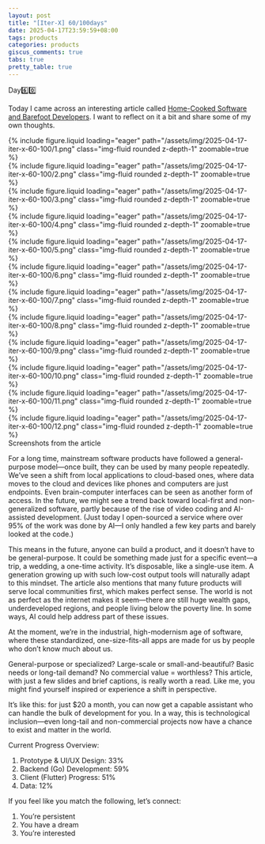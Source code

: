 ```yaml
---
layout: post
title: "[Iter-X] 60/100days"
date: 2025-04-17T23:59:59+08:00
tags: products
categories: products
giscus_comments: true
tabs: true
pretty_table: true
---
```


Day6️⃣0️⃣

Today I came across an interesting article called [Home-Cooked Software and Barefoot Developers](https://maggieappleton.com/home-cooked-software). I want to reflect on it a bit and share some of my own thoughts.

<div class="row mt-3">
    <div class="row mt-3">
        <div class="col-sm mt-0 mb-0">
            {% include figure.liquid loading="eager" path="/assets/img/2025-04-17-iter-x-60-100/1.png" class="img-fluid rounded z-depth-1" zoomable=true %}
        </div>
        <div class="col-sm mt-0 mb-0">
            {% include figure.liquid loading="eager" path="/assets/img/2025-04-17-iter-x-60-100/2.png" class="img-fluid rounded z-depth-1" zoomable=true %}
        </div>
    </div>
    <div class="row mt-3">
        <div class="col-sm mt-0 mb-0">
            {% include figure.liquid loading="eager" path="/assets/img/2025-04-17-iter-x-60-100/3.png" class="img-fluid rounded z-depth-1" zoomable=true %}
        </div>
        <div class="col-sm mt-0 mb-0">
            {% include figure.liquid loading="eager" path="/assets/img/2025-04-17-iter-x-60-100/4.png" class="img-fluid rounded z-depth-1" zoomable=true %}
        </div>
    </div>
    <div class="row mt-3">
        <div class="col-sm mt-0 mb-0">
            {% include figure.liquid loading="eager" path="/assets/img/2025-04-17-iter-x-60-100/5.png" class="img-fluid rounded z-depth-1" zoomable=true %}
        </div>
        <div class="col-sm mt-0 mb-0">
            {% include figure.liquid loading="eager" path="/assets/img/2025-04-17-iter-x-60-100/6.png" class="img-fluid rounded z-depth-1" zoomable=true %}
        </div>
    </div>
    <div class="row mt-3">
        <div class="col-sm mt-0 mb-0">
            {% include figure.liquid loading="eager" path="/assets/img/2025-04-17-iter-x-60-100/7.png" class="img-fluid rounded z-depth-1" zoomable=true %}
        </div>
        <div class="col-sm mt-0 mb-0">
            {% include figure.liquid loading="eager" path="/assets/img/2025-04-17-iter-x-60-100/8.png" class="img-fluid rounded z-depth-1" zoomable=true %}
        </div>
    </div>
    <div class="row mt-3">
        <div class="col-sm mt-0 mb-0">
            {% include figure.liquid loading="eager" path="/assets/img/2025-04-17-iter-x-60-100/9.png" class="img-fluid rounded z-depth-1" zoomable=true %}
        </div>
        <div class="col-sm mt-0 mb-0">
            {% include figure.liquid loading="eager" path="/assets/img/2025-04-17-iter-x-60-100/10.png" class="img-fluid rounded z-depth-1" zoomable=true %}
        </div>
    </div>
    <div class="row mt-3">
        <div class="col-sm mt-0 mb-0">
            {% include figure.liquid loading="eager" path="/assets/img/2025-04-17-iter-x-60-100/11.png" class="img-fluid rounded z-depth-1" zoomable=true %}
        </div>
        <div class="col-sm mt-0 mb-0">
            {% include figure.liquid loading="eager" path="/assets/img/2025-04-17-iter-x-60-100/12.png" class="img-fluid rounded z-depth-1" zoomable=true %}
        </div>
    </div>
</div>
<div class="caption mt-0">
    Screenshots from the article
</div>

For a long time, mainstream software products have followed a general-purpose model—once built, they can be used by many people repeatedly. We’ve seen a shift from local applications to cloud-based ones, where data moves to the cloud and devices like phones and computers are just endpoints. Even brain-computer interfaces can be seen as another form of access. In the future, we might see a trend back toward local-first and non-generalized software, partly because of the rise of video coding and AI-assisted development. (Just today I open-sourced a service where over 95% of the work was done by AI—I only handled a few key parts and barely looked at the code.)

This means in the future, anyone can build a product, and it doesn’t have to be general-purpose. It could be something made just for a specific event—a trip, a wedding, a one-time activity. It’s disposable, like a single-use item. A generation growing up with such low-cost output tools will naturally adapt to this mindset. The article also mentions that many future products will serve local communities first, which makes perfect sense. The world is not as perfect as the internet makes it seem—there are still huge wealth gaps, underdeveloped regions, and people living below the poverty line. In some ways, AI could help address part of these issues.

At the moment, we’re in the industrial, high-modernism age of software, where these standardized, one-size-fits-all apps are made for us by people who don’t know much about us.

General-purpose or specialized? Large-scale or small-and-beautiful? Basic needs or long-tail demand? No commercial value = worthless?
This article, with just a few slides and brief captions, is really worth a read. Like me, you might find yourself inspired or experience a shift in perspective.

It’s like this: for just $20 a month, you can now get a capable assistant who can handle the bulk of development for you. In a way, this is technological inclusion—even long-tail and non-commercial projects now have a chance to exist and matter in the world.

Current Progress Overview:

1. Prototype & UI/UX Design: 33%
2. Backend (Go) Development: 59%
3. Client (Flutter) Progress: 51%
4. Data: 12%

If you feel like you match the following, let’s connect:

1. You’re persistent
2. You have a dream
3. You’re interested
